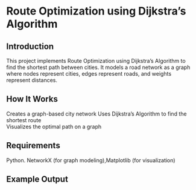 # Route Optimization using Dijkstra’s Algorithm

## Introduction  
This project implements Route Optimization using Dijkstra’s Algorithm to find the shortest path between cities. It models a road network as a graph where nodes represent cities, edges represent roads, and weights represent distances.  

##  How It Works  
Creates a graph-based city network
Uses Dijkstra’s Algorithm to find the shortest route  
Visualizes the optimal path on a graph  

## Requirements  
Python. NetworkX (for graph modeling),Matplotlib (for visualization)  

## Example Output  
